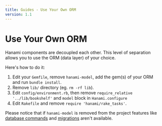 ```yaml
---
title: Guides - Use Your Own ORM
version: 1.1
---
```


# Use Your Own ORM

Hanami components are decoupled each other.
This level of separation allows you to use the ORM (data layer) of your choice.

Here's how to do it:

  1. Edit your `Gemfile`, remove `hanami-model`, add the gem(s) of your ORM and run `bundle install`.
  2. Remove `lib/` directory (eg. `rm -rf lib`).
  3. Edit `config/environment.rb`, then remove `require_relative '../lib/bookshelf'` and `model` block in `Hanami.configure`
  4. Edit `Rakefile` and remove `require 'hanami/rake_tasks'`.

Please notice that if `hanami-model` is removed from the project features like [database commands](/guides/1.1/command-line/database) and [migrations](/guides/1.1/migrations/overview) aren't available.

